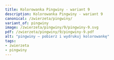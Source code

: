 ```yaml
---
title: Kolorowanka Pingwiny - wariant 9
description: Kolorowanka Pingwiny - wariant 9
canonical: /zwierzeta/pingwiny/
variant_of: pingwiny
image: /zwierzeta/pingwiny/9/pingwiny-9.svg
pdf: /zwierzeta/pingwiny/9/pingwiny-9.pdf
alt: "pingwiny – pobierz i wydrukuj kolorowankę"
tags:
- zwierzeta
- pingwiny
---
```

